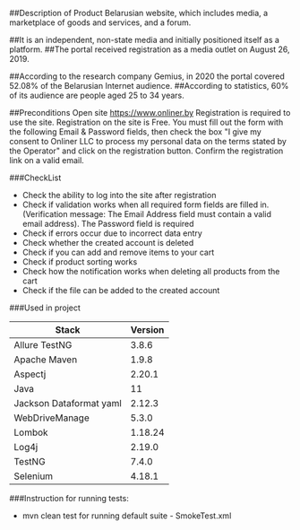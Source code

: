 
##Description of Product
Belarusian website, which includes media, a marketplace of goods and services, and a forum.

##It is an independent, non-state media and initially positioned itself as a platform.
##The portal received registration as a media outlet on August 26, 2019.

##According to the research company Gemius, in 2020 the portal covered 52.08% of the Belarusian Internet audience.
##According to statistics, 60% of its audience are people aged 25 to 34 years.


##Preconditions
Open site https://www.onliner.by
Registration is required to use the site. Registration on the site is Free.
You must fill out the form with the following Email & Password fields,
then check the box "I give my consent to Onliner LLC to process my personal data on the terms stated by the Operator"
and click on the registration button. Confirm the registration link on a valid email.

###CheckList
- Сheck the ability to log into the site after registration
- Сheck if validation works when all required form fields are filled in. (Verification message: The Email Address field must contain a valid email address). The Password field is required
- Check if errors occur due to incorrect data entry
- Check whether the created account is deleted
- Check if you can add and remove items to your cart
- Check if product sorting works
- Check how the notification works when deleting all products from the cart
- Check if the file can be added to the created account


###Used in project

| Stack                   | Version|
|-------------------------|--------|
| Allure TestNG           | 3.8.6  |
| Apache Maven            | 1.9.8  |
| Aspectj                 | 2.20.1 |
| Java                    | 11     |
| Jackson Dataformat yaml | 2.12.3 |
| WebDriveManage          | 5.3.0  |
| Lombok                  | 1.18.24|
| Log4j                   | 2.19.0 |
| TestNG                  | 7.4.0  |
| Selenium                | 4.18.1 |

###Instruction for running tests:
- mvn clean test for running default suite - SmokeTest.xml
